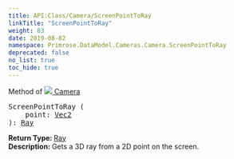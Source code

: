 ```yaml
---
title: API:Class/Camera/ScreenPointToRay
linkTitle: "ScreenPointToRay"
weight: 83
date: 2019-08-02
namespace: Primrose.DataModel.Cameras.Camera.ScreenPointToRay
deprecated: false
no_list: true
toc_hide: true
---
```

Method of <a href="/docs/api-reference/Class/Camera"><img src="/icons/silk/camera.png"/>&nbsp;Camera</a>
<pre class="method-declaration">
ScreenPointToRay (
    point: <a class="type" href="/docs/api-reference/DataType/Vec2">Vec2</a>
): <a class="type" href="/docs/api-reference/DataType/Ray">Ray</a></pre>
<b>Return Type: </b>
<a class="type" href="/docs/api-reference/DataType/Ray">Ray</a>
<br/>
<b>Description: </b>
Gets a 3D ray from a 2D point on the screen.

